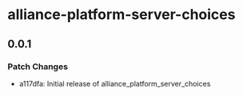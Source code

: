 # alliance-platform-server-choices

## 0.0.1

### Patch Changes

- a117dfa: Initial release of alliance_platform_server_choices
